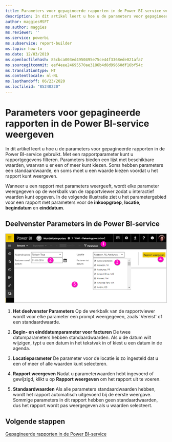 ```yaml
---
title: Parameters voor gepagineerde rapporten in de Power BI-service weergeven
description: In dit artikel leert u hoe u de parameters voor gepagineerde rapporten in de Power BI-service gebruikt.
author: maggiesMSFT
ms.author: maggies
ms.reviewer: ''
ms.service: powerbi
ms.subservice: report-builder
ms.topic: how-to
ms.date: 12/03/2019
ms.openlocfilehash: 85cbca003ed4950495e75ce44f3368ede021afa7
ms.sourcegitcommit: eef4eee24695570ae3186b4d8d99660df16bf54c
ms.translationtype: HT
ms.contentlocale: nl-NL
ms.lasthandoff: 06/23/2020
ms.locfileid: "85240220"
---
```

# <a name="view-parameters-for-paginated-reports-in-the-power-bi-service"></a>Parameters voor gepagineerde rapporten in de Power BI-service weergeven

In dit artikel leert u hoe u de parameters voor gepagineerde rapporten in de Power BI-service gebruikt.  Met een rapportparameter kunt u rapportgegevens filteren. Parameters bieden een lijst met beschikbare waarden, waarvan u er een of meer kunt kiezen. Soms hebben parameters een standaardwaarde, en soms moet u een waarde kiezen voordat u het rapport kunt weergeven.  

Wanneer u een rapport met parameters weergeeft, wordt elke parameter weergegeven op de werkbalk van de rapportviewer zodat u interactief waarden kunt opgeven. In de volgende illustratie ziet u het parametergebied voor een rapport met parameters voor de **inkoopgroep**, **locatie**, **begindatum** en **einddatum**.  

## <a name="parameters-pane-in-the-power-bi-service"></a>Deelvenster Parameters in de Power BI-service

![Gepagineerd rapport met parameters weergeven](media/paginated-reports-view-parameters/power-bi-paginated-view-parameters.png)
  
1.  **Het deelvenster Parameters** Op de werkbalk van de rapportviewer wordt voor elke parameter een prompt weergegeven, zoals 'Vereist' of een standaardwaarde.    
  
2.  **Begin- en einddatumparameter voor facturen** De twee datumparameters hebben standaardwaarden. Als u de datum wilt wijzigen, typt u een datum in het tekstvak in of kiest u een datum in de agenda.  
  
3.  **Locatieparameter** De parameter voor de locatie is zo ingesteld dat u een of meer of alle waarden kunt selecteren. 
  
4.  **Rapport weergeven** Nadat u parameterwaarden hebt ingevoerd of gewijzigd, klikt u op **Rapport weergeven** om het rapport uit te voeren. 

5. **Standaardwaarden** Als alle parameters standaardwaarden hebben, wordt het rapport automatisch uitgevoerd bij de eerste weergave. Sommige parameters in dit rapport hebben geen standaardwaarden, dus het rapport wordt pas weergegeven als u waarden selecteert.  

## <a name="next-steps"></a>Volgende stappen

[Gepagineerde rapporten in de Power BI-service](end-user-paginated-report.md)
